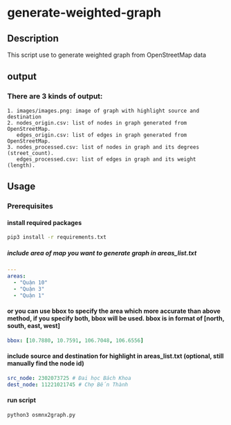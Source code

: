 # generate-weighted-graph

## Description
This script use to generate weighted graph from OpenStreetMap data

## output
### There are 3 kinds of output:
```
1. images/images.png: image of graph with highlight source and destination
2. nodes_origin.csv: list of nodes in graph generated from OpenStreetMap.
   edges_origin.csv: list of edges in graph generated from OpenStreetMap.
3. nodes_processed.csv: list of nodes in graph and its degrees (street_count).
   edges_processed.csv: list of edges in graph and its weight (length).
```

## Usage
### Prerequisites
#### install required packages
```bash
pip3 install -r requirements.txt
```

##### include area of map you want to generate graph in areas_list.txt
```yaml
---
areas:
  - "Quận 10"
  - "Quận 3"
  - "Quận 1"
```
#### or you can use bbox to specify the area which more accurate than above method, if you specify both, bbox will be used. bbox is in format of [north, south, east, west]
```yaml
bbox: [10.7880, 10.7591, 106.7048, 106.6556]
```

#### include source and destination for highlight in areas_list.txt (optional, still manually find the node id)
```yaml
src_node: 2302073725 # Đai học Bách Khoa
dest_node: 11221021745 # Chợ Bến Thành
```

#### run script
```bash
python3 osmnx2graph.py
```

